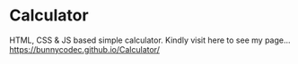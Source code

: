 # Calculator
HTML, CSS & JS based simple calculator.
Kindly visit here to see my page...
https://bunnycodec.github.io/Calculator/

